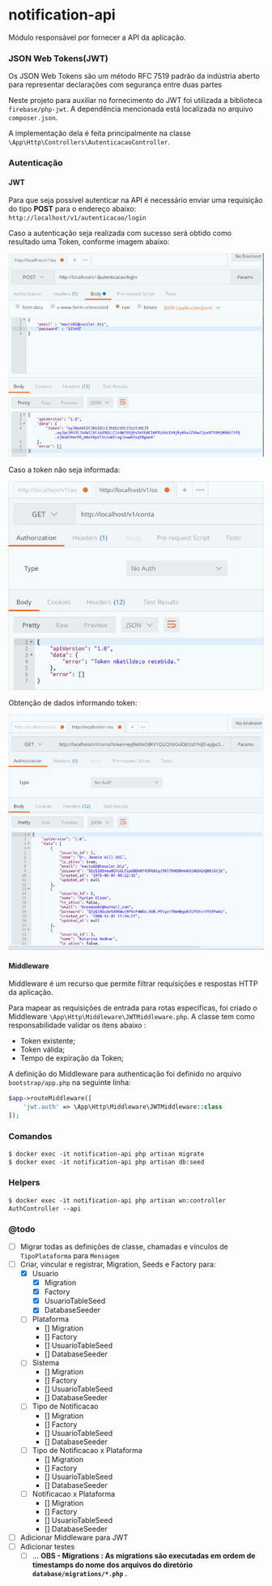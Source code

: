 # notification-api

Módulo responsável por fornecer a API da aplicação.

### JSON Web Tokens(JWT)

Os JSON Web Tokens são um método RFC 7519 padrão da indústria aberto para representar declarações com segurança entre duas partes

Neste projeto para auxiliar no fornecimento do JWT foi utilizada a biblioteca `firebase/php-jwt`. 
A dependência mencionada está localizada no arquivo `composer.json`.

A implementação dela é feita principalmente na classe `\App\Http\Controllers\AutenticacaoController`.

### Autentica&ccedil;&atilde;o 

#### JWT

Para que seja possível autenticar na API é necess&aacute;rio enviar uma requisição do tipo **POST** para o endere&ccedil;o abaixo:
`http://localhost/v1/autenticacao/login`

Caso a autenticação seja realizada com sucesso será obtido como resultado uma Token, conforme imagem abaixo:

![Autenticacao + JWT](public/JWT_Autenticacao_Post.png?raw=true "Autenticacao + JWT")
 
Caso a token não seja informada:

![Autenticacao + JWT](public/JWT_GET_nao_recebida.png?raw=true "Autenticacao + JWT")

Obtenção de dados informando token:

![Autenticacao + JWT](public/JWT_GET.png?raw=true "Autenticacao + JWT")


#### Middleware

Middleware é um recurso que permite filtrar requisições e respostas HTTP da aplicação.

Para mapear as requisições de entrada para rotas específicas, foi criado o Middleware `\App\Http\Middleware\JWTMiddleware.php`.
A classe tem como responsabilidade validar os itens abaixo :
 - Token existente;
 - Token válida;
 - Tempo de expiração da Token;

A definição do Middleware para authenticação foi definido no arquivo `bootstrap/app.php` na seguinte linha:

```php
$app->routeMiddleware([
    'jwt.auth' => \App\Http\Middleware\JWTMiddleware::class
]);
```

### Comandos

```shell
$ docker exec -it notification-api php artisan migrate
$ docker exec -it notification-api php artisan db:seed
```

### Helpers
```shell
$ docker exec -it notification-api php artisan wn:controller AuthController --api
```

### @todo
- [ ] Migrar todas as definições de classe, chamadas e vínculos de `TipoPlataforma` para `Mensagem`
- [ ] Criar, vincular e registrar, Migration, Seeds e Factory para:
    - [x] Usuario
        - [x] Migration
        - [x] Factory
        - [x] UsuarioTableSeed
        - [x] DatabaseSeeder
    - [ ] Plataforma
        - [] Migration
        - [] Factory
        - [] UsuarioTableSeed
        - [] DatabaseSeeder
    - [ ] Sistema
        - [] Migration
        - [] Factory
        - [] UsuarioTableSeed
        - [] DatabaseSeeder
    - [ ] Tipo de Notificacao
        - [] Migration
        - [] Factory
        - [] UsuarioTableSeed
        - [] DatabaseSeeder
    - [ ] Tipo de Notificacao x Plataforma
        - [] Migration
        - [] Factory
        - [] UsuarioTableSeed
        - [] DatabaseSeeder
    - [ ] Notificacao x Plataforma
        - [] Migration
        - [] Factory
        - [] UsuarioTableSeed
        - [] DatabaseSeeder
- [ ] Adicionar Middleware para JWT
- [ ] Adicionar testes
    - [ ] ...
**OBS - Migrations : As migrations são executadas em ordem de timestamps do nome dos arquivos do diretório `database/migrations/*.php` .**
